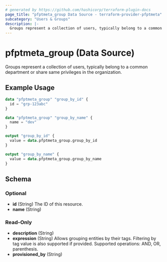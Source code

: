 ```yaml
---
# generated by https://github.com/hashicorp/terraform-plugin-docs
page_title: "pfptmeta_group Data Source - terraform-provider-pfptmeta"
subcategory: "Users & Groups"
description: |-
  Groups represent a collection of users, typically belong to a common department or share same privileges in the organization.
---
```


# pfptmeta_group (Data Source)

Groups represent a collection of users, typically belong to a common department or share same privileges in the organization.

## Example Usage

```terraform
data "pfptmeta_group" "group_by_id" {
  id = "grp-123abc"
}

data "pfptmeta_group" "group_by_name" {
  name = "dev"
}

output "group_by_id" {
  value = data.pfptmeta_group.group_by_id
}

output "group_by_name" {
  value = data.pfptmeta_group.group_by_name
}
```

<!-- schema generated by tfplugindocs -->
## Schema

### Optional

- **id** (String) The ID of this resource.
- **name** (String)

### Read-Only

- **description** (String)
- **expression** (String) Allows grouping entities by their tags. Filtering by tag value is also supported if provided. Supported operations: AND, OR, parenthesis.
- **provisioned_by** (String)
